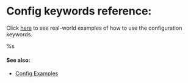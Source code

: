 
Config keywords reference:
==========================

Click [here](Config-Examples.md) to see real-world examples of how to use the configuration keywords.

%s


#### See also: ####

* [Config Examples](Config-Examples.md)
